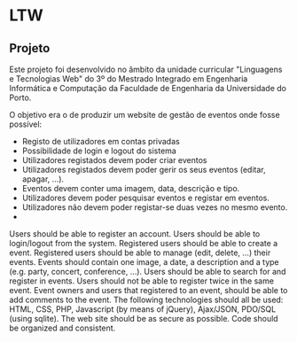 # LTW
## Projeto

Este projeto foi desenvolvido no âmbito da unidade curricular "Linguagens e Tecnologias Web" do 3º do Mestrado Integrado em Engenharia Informática e Computação da Faculdade de Engenharia da Universidade do Porto.

O objetivo era o de produzir um website de gestão de eventos onde fosse possível: 
- Registo de utilizadores em contas privadas
- Possibilidade de login e logout do sistema
- Utilizadores registados devem poder criar eventos
- Utilizadores registados devem poder gerir os seus eventos (editar, apagar, ...).
- Eventos devem conter uma imagem, data, descrição e tipo.
- Utilizadores devem poder pesquisar eventos e registar em eventos.
- Utilizadores não devem poder registar-se duas vezes no mesmo evento.
- 

Users should be able to register an account.
Users should be able to login/logout from the system.
Registered users should be able to create a event.
Registered users should be able to manage (edit, delete, …) their events.
Events should contain one image, a date, a description and a type (e.g. party, concert, conference, …).
Users should be able to search for and register in events.
Users should not be able to register twice in the same event.
Event owners and users that registered to an event, should be able to add comments to the event.
The following technologies should all be used: HTML, CSS, PHP, Javascript (by means of jQuery), Ajax/JSON, PDO/SQL (using sqlite).
The web site should be as secure as possible.
Code should be organized and consistent.

